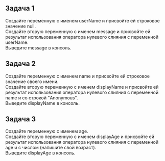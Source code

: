 ## Задача 1  
Создайте переменную с именем userName и присвойте ей строковое значение null.   
Создайте вторую переменную с именем message и присвойте ей результат использования оператора нулевого слияния с переменной userName.   
Выведите message в консоль.  

## Задача 2  
Создайте переменную с именем name  и присвойте ей строковое значение своего имени.   
Создайте вторую переменную с именем displayName  и присвойте ей результат использования оператора нулевого слияния с переменной name и со строкой "Anonymous".   
Выведите displayName в консоль.  

## Задача 3  
Создайте переменную с именем age.   
Создайте вторую переменную с именем displayAge  и присвойте ей результат использования оператора нулевого слияния с переменной age и с числом (напишите свой возраст).   
Выведите displayAge в консоль. 



